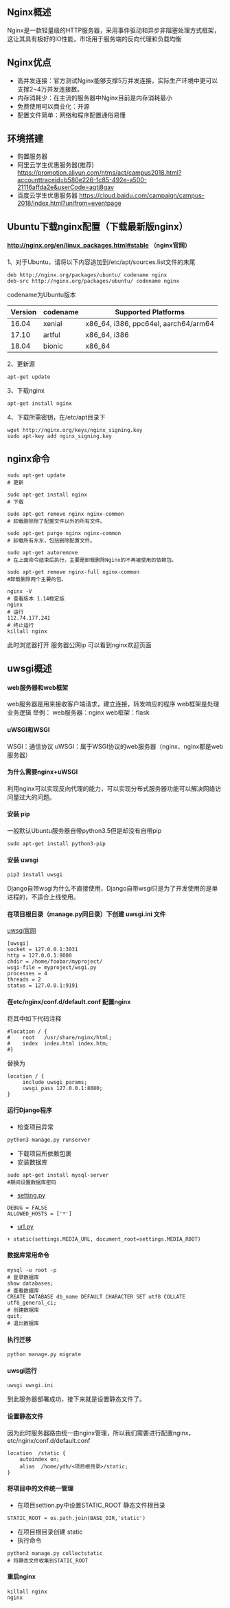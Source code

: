 ## Nginx概述

Nginx是一款轻量级的HTTP服务器，采用事件驱动和异步非阻塞处理方式框架，这让其具有极好的IO性能，市场用于服务端的反向代理和负载均衡

## Nginx优点

- 高并发连接：官方测试Nginx能够支撑5万并发连接，实际生产环境中更可以支撑2~4万并发连接数。
- 内存消耗少：在主流的服务器中Nginx目前是内存消耗最小
- 免费使用可以商业化：开源
- 配置文件简单：网络和程序配置通俗易懂

## 环境搭建

- 购置服务器
- 阿里云学生优惠服务器(推荐) <https://promotion.aliyun.com/ntms/act/campus2018.html?accounttraceid=b580e226-1c85-492e-a500-21116affda2e&userCode=agtj8gav>
- 百度云学生优惠服务器 <https://cloud.baidu.com/campaign/campus-2018/index.html?unifrom=eventpage>

## Ubuntu下载nginx配置（下载最新版nginx）

#### <http://nginx.org/en/linux_packages.html#stable> （nginx官网）

1、对于Ubuntu，请将以下内容追加到/etc/apt/sources.list文件的末尾

```
deb http://nginx.org/packages/ubuntu/ codename nginx
deb-src http://nginx.org/packages/ubuntu/ codename nginx
```

codename为Ubuntu版本

| Version | codename | Supported Platforms                  |
| ------- | -------- | ------------------------------------ |
| 16.04   | xenial   | x86_64, i386, ppc64el, aarch64/arm64 |
| 17.10   | artful   | x86_64, i386                         |
| 18.04   | bionic   | x86_64                               |

2、更新源

```
apt-get update
```



3、下载nginx

```
apt-get install nginx
```

4、下载所需密钥，在/etc/apt目录下

```
wget http://nginx.org/keys/nginx_signing.key 
sudo apt-key add nginx_signing.key
```

## nginx命令

```
sudu apt-get update 
# 更新

sudo apt-get install nginx
# 下载
```

```
sudo apt-get remove nginx nginx-common 
# 卸载删除除了配置文件以外的所有文件。

sudo apt-get purge nginx nginx-common 
# 卸载所有东东，包括删除配置文件。

sudo apt-get autoremove 
# 在上面命令结束后执行，主要是卸载删除Nginx的不再被使用的依赖包。

sudo apt-get remove nginx-full nginx-common 
#卸载删除两个主要的包。
```

```
nginx -V 
# 查看版本 1.14稳定版
nginx 
# 运行
112.74.177.241
# 终止运行
killall nginx
```

此时浏览器打开 服务器公网ip 可以看到nginx欢迎页面

## uwsgi概述

#### web服务器和web框架

web服务器是用来接收客户端请求，建立连接，转发响应的程序 web框架是处理业务逻辑 举例： web服务器：nginx web框架：flask

#### uWSGI和WSGI

WSGI：通信协议 uWSGI：属于WSGI协议的web服务器（nginx、nginx都是web服务器）

#### 为什么需要nginx+uWSGI

利用nginx可以实现反向代理的能力，可以实现分布式服务器功能可以解决网络访问量过大的问题。

#### 安装 pip

一般默认Ubuntu服务器自带python3.5但是却没有自带pip

```
sudo apt-get install python3-pip
```

#### 安装 uwsgi

```
pip3 install uwsgi
```

Django自带wsgi为什么不直接使用，Django自带wsgi只是为了开发使用的是单进程的，不适合上线使用。

#### 在项目根目录（manage.py同目录）下创建 uwsgi.ini 文件

[uwsgi官网](https://uwsgi-docs.readthedocs.io/en/latest/WSGIquickstart.html)

```
[uwsgi]
socket = 127.0.0.1:3031
http = 127.0.0.1:8000
chdir = /home/foobar/myproject/
wsgi-file = myproject/wsgi.py
processes = 4
threads = 2
status = 127.0.0.1:9191
```

#### 在etc/nginx/conf.d/default.conf 配置nginx

将其中如下代码注释

```
#location / {
#    root   /usr/share/nginx/html;
#    index  index.html index.htm;
#}
```

替换为

```
location / {
     include uwsgi_params;
     uwsgi_pass 127.0.0.1:8080;
}
```

#### 运行Django程序

- 检查项目异常

```
python3 manage.py runserver
```

- 下载项目所依赖包裹
- 安装数据库

```
sudo apt-get install mysql-server
#期间设置数据库密码
```

- [setting.py](http://setting.py/)

```
DEBUG = FALSE
ALLOWED_HOSTS = ['*']
```

- [url.py](http://url.py/)

```
+ static(settings.MEDIA_URL, document_root=settings.MEDIA_ROOT)
```

#### 数据库常用命令

```
mysql -u root -p
# 登录数据库
show databases;
# 查看数据库
CREATE DATABASE db_name DEFAULT CHARACTER SET utf8 COLLATE utf8_general_ci;
# 创建数据库
quit;
# 退出数据库
```

#### 执行迁移

```
python manage.py migrate
```

#### uwsgi运行

```
uwsgi uwsgi.ini
```

到此服务器部署成功，接下来就是设置静态文件了。

#### 设置静态文件

因为此时服务器路由统一由nginx管理，所以我们需要进行配置nginx，etc/nginx/conf.d/default.conf

```
location  /static {
    autoindex on;
    alias  /home/ydh/<项目根目录>/static;
}
```

#### 将项目中的文件统一管理

- 在项目settion.py中设置STATIC_ROOT 静态文件根目录

```
STATIC_ROOT = os.path.join(BASE_DIR,'static')
```

- 在项目根目录创建 static
- 执行命令

```
python3 manage.py collectstatic
# 将静态文件收集到STATIC_ROOT
```

#### 重启nginx

```
killall nginx
nginx
```